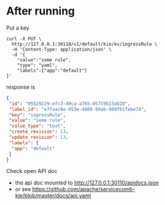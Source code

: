 # After running
Put a key 
```shell script
curl -X PUT \
  http://127.0.0.1:30110/v1/default/kie/kv/ingressRule \
  -H 'Content-Type: application/json' \
  -d '{
	"value":"some rule",
	"type": "yaml",
	"labels":{"app":"default"}
}'
```

response is 
```json
{
 "id": "05529229-efc3-49ca-a765-05759b23ab28",
 "label_id": "e7faac8e-053e-4906-99ab-989f61febe74",
 "key": "ingressRule",
 "value": "some rule",
 "value_type": "text",
 "create_revision": 13,
 "update_revision": 13,
 "labels": {
  "app": "default"
 }
}
```

Check open API doc
- the api doc mounted to http://127.0.0.1:30110/apidocs.json 
- or see https://github.com/apache/servicecomb-kie/blob/master/docs/api.yaml
